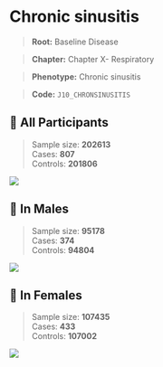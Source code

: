 # Chronic sinusitis

> **Root:** Baseline Disease  

> **Chapter:** Chapter X- Respiratory  

> **Phenotype:** Chronic sinusitis  

> **Code:** `J10_CHRONSINUSITIS`

## 🧪 All Participants  
> Sample size: **202613**  
> Cases: **807**  
> Controls: **201806**
<img src="/Disease/Figures/ALL/Baseline/J10_CHRONSINUSITIS.png"/>
<CsvTable src="/Disease_Data/ALL/Baseline/LG_J10_CHRONSINUSITIS.csv" label="🔍 View full results" />

## 👨 In Males  
> Sample size: **95178**  
> Cases: **374**  
> Controls: **94804**
<img src="/Disease/Figures/Male/Baseline/J10_CHRONSINUSITIS.png"/>
<CsvTable src="/Disease_Data/Male/Baseline/LG_J10_CHRONSINUSITIS.csv" label="🔍 View full results" />

## 👩 In Females  
> Sample size: **107435**  
> Cases: **433**  
> Controls: **107002**
<img src="/Disease/Figures/Female/Baseline/J10_CHRONSINUSITIS.png"/>
<CsvTable src="/Disease_Data/Female/Baseline/LG_J10_CHRONSINUSITIS.csv" label="🔍 View full results" />
